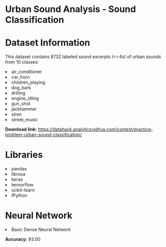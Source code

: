 # Urban Sound Analysis - Sound Classification


# Dataset Information

This dataset contains 8732 labeled sound excerpts (<=4s) of urban sounds from 10 classes: 
<li>air_conditioner
<li>car_horn
<li>children_playing
<li>dog_bark
<li>drilling
<li>engine_idling
<li>gun_shot
<li>jackhammer
<li>siren
<li>street_music

**Download link:** https://datahack.analyticsvidhya.com/contest/practice-problem-urban-sound-classification/

# Libraries

<li>pandas
<li>librosa
<li>keras
<li>tensorflow
<li>scikit-learn
<li>IPython

# Neural Network

<li>Basic Dense Neural Network
  
**Accuracy:** 93.00
